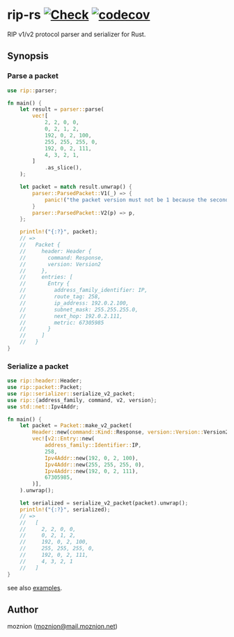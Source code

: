 # rip-rs [![Check](https://github.com/moznion/rip-rs/actions/workflows/check.yaml/badge.svg)](https://github.com/moznion/rip-rs/actions/workflows/check.yaml) [![codecov](https://codecov.io/gh/moznion/rip-rs/graph/badge.svg?token=sKZKBUAxJp)](https://codecov.io/gh/moznion/rip-rs)

RIP v1/v2 protocol parser and serializer for Rust.

## Synopsis

### Parse a packet

```rust
use rip::parser;

fn main() {
    let result = parser::parse(
        vec![
            2, 2, 0, 0,
            0, 2, 1, 2,
            192, 0, 2, 100,
            255, 255, 255, 0,
            192, 0, 2, 111,
            4, 3, 2, 1,
        ]
            .as_slice(),
    );

    let packet = match result.unwrap() {
        parser::ParsedPacket::V1(_) => {
            panic!("the packet version must not be 1 because the second byte is 2");
        }
        parser::ParsedPacket::V2(p) => p,
    };

    println!("{:?}", packet);
    // =>
    //   Packet {
    //     header: Header {
    //       command: Response,
    //       version: Version2
    //     },
    //     entries: [
    //       Entry {
    //         address_family_identifier: IP,
    //         route_tag: 258,
    //         ip_address: 192.0.2.100,
    //         subnet_mask: 255.255.255.0,
    //         next_hop: 192.0.2.111,
    //         metric: 67305985
    //       }
    //     ]
    //   }
}
```

### Serialize a packet

```rust
use rip::header::Header;
use rip::packet::Packet;
use rip::serializer::serialize_v2_packet;
use rip::{address_family, command, v2, version};
use std::net::Ipv4Addr;

fn main() {
    let packet = Packet::make_v2_packet(
        Header::new(command::Kind::Response, version::Version::Version2),
        vec![v2::Entry::new(
            address_family::Identifier::IP,
            258,
            Ipv4Addr::new(192, 0, 2, 100),
            Ipv4Addr::new(255, 255, 255, 0),
            Ipv4Addr::new(192, 0, 2, 111),
            67305985,
        )],
    ).unwrap();

    let serialized = serialize_v2_packet(packet).unwrap();
    println!("{:?}", serialized);
    // =>
    //   [
    //     2, 2, 0, 0,
    //     0, 2, 1, 2,
    //     192, 0, 2, 100,
    //     255, 255, 255, 0,
    //     192, 0, 2, 111,
    //     4, 3, 2, 1
    //   ]
}
```

see also [examples](./examples).

## Author

moznion (<moznion@mail.moznion.net>)

